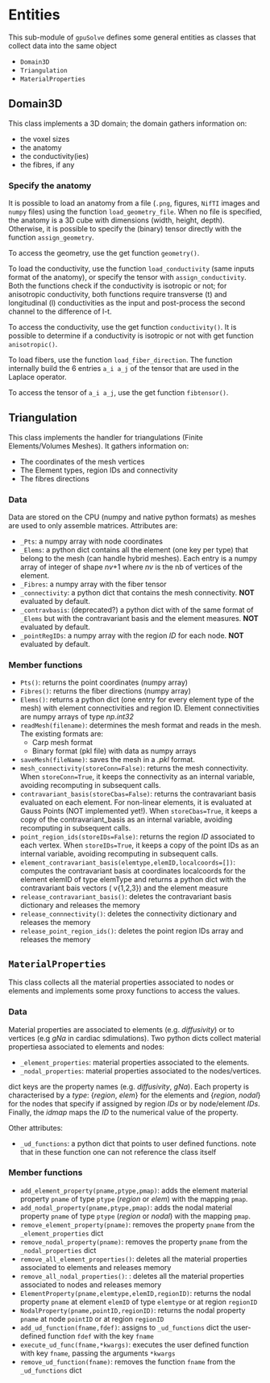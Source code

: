 # Entities

This sub-module of `gpuSolve` defines some general entities as classes that collect data into the same object

* `Domain3D`
* `Triangulation`
* `MaterialProperties`

## Domain3D

This class implements a 3D domain; the domain gathers information on:

*  the voxel sizes
*  the anatomy
*  the conductivity(ies)
*  the fibres, if any

### Specify the anatomy

It is possible to load an anatomy from a file (`.png`, figures, `NifTI` images and `numpy` files) using the function `load_geometry_file`. When no file is specified, the anatomy is a 3D cube with dimensions (width, height, depth).
Otherwise, it is possible to specify the (binary) tensor directly with the function `assign_geometry`. 

To access the geometry, use the get function `geometry()`.


To load the conductivity, use the function `load_conductivity` (same inputs format of the anatomy), or specify the tensor with `assign_conductivity`. Both the functions check if the conductivity is isotropic or not; for anisotropic conductivity, both functions require transverse (t) and longitudinal (l) conductivities as the input and post-process the second channel to the difference of l-t.

To access the conductivity, use the get function `conductivity()`.
It is possible to determine if a conductivity is isotropic or not with get function `anisotropic()`.


To load fibers, use the function `load_fiber_direction`. The function internally build the 6 entries `a_i a_j` of the tensor that are used in the Laplace operator.

To access the tensor of `a_i a_j`, use the get function `fibtensor()`.

## Triangulation
This class implements the handler for triangulations (Finite Elements/Volumes Meshes). It gathers information on:

* The coordinates of the mesh vertices
* The Element types, region IDs and connectivity
* The fibres directions

### Data
Data are stored on the CPU (numpy and native python formats) as meshes are used to only assemble matrices.
Attributes are:
* `_Pts`: a numpy array with node coordinates
* `_Elems`: a python dict contains all the element (one key per type) that belong to the mesh  (can handle hybrid meshes). Each entry is a numpy array of integer of shape *nv*+1 where *nv* is the nb of vertices of the element.
* `_Fibres`: a numpy array with the fiber tensor
* `_connectivity`: a python dict that contains the mesh connectivity. **NOT** evaluated by default.
* `_contravbasis`: (deprecated?) a python dict with of the same format of `_Elems` but with the contravariant basis and the element measures. **NOT** evaluated by default.
* `_pointRegIDs`: a numpy array with the region *ID* for each node. **NOT** evaluated by default.


### Member functions
* `Pts()`: returns the point coordinates (numpy array)
* `Fibres()`: returns the fiber directions (numpy array)
* `Elems()`: returns a python dict (one entry for every element type of the mesh) with element connectivities and region ID. Element connectivities are numpy arrays of type *np.int32*
* `readMesh(filename)`: determines the mesh format and reads in the mesh.
The existing formats are:
  * Carp mesh format
  * Binary format (pkl file) with data as numpy arrays
* `saveMesh(fileName)`: saves the mesh in a *.pkl* format.
* `mesh_connectivity(storeConn=False)`: returns the mesh connectivity. When `storeConn=True`, it keeps the connectivity as an internal variable, avoiding recomputing in subsequent calls.
* `contravariant_basis(storeCbas=False)`: returns the contravariant basis evaluated on each element. For non-linear elements, it is evaluated at Gauss Points (NOT implemented yet!). When `storeCbas=True`, it keeps a copy of the contravariant_basis as an internal variable, avoiding recomputing in subsequent calls.
* `point_region_ids(storeIDs=False)`: returns the region *ID* associated to each vertex. When `storeIDs=True`, it keeps a copy of the point IDs as an internal variable, avoiding recomputing in subsequent calls.
* `element_contravariant_basis(elemtype,elemID,localcoords=[])`: computes the contravariant basis at coordinates localcoords for the element elemID of type elemType and returns a python dict with the contravariant bais vectors ( v{1,2,3}) and the element measure
* `release_contravariant_basis()`: deletes the contravariant basis dictionary and releases the memory 
* `release_connnectivity()`: deletes the connectivity dictionary and releases the memory
* `release_point_region_ids()`: deletes the point region IDs array and releases the memory


## `MaterialProperties`

This class collects all the material properties associated to nodes or elements and implements some proxy functions to access the values.

### Data
Material properties are associated to elements (e.g. *diffusivity*) or to vertices (e.g *gNa* in cardiac sdimulations). Two python dicts collect material propertiesa associated to elements and nodes:

* `_element_properties`: material properties associated to the elements.
* `_nodal_properties`: material properties associated to the nodes/vertices.

dict keys are the property names (e.g. *diffusivity*, *gNa*). Each property is characterised by a *type*: {*region*, *elem*} for the elements and {*region*, *nodal*} for the nodes that specify if assigned by region *IDs* or by node/element *IDs*. Finally, the *idmap* maps the *ID* to the numerical value of the property.

Other attributes:

* `_ud_functions`: a python dict that points to user defined functions. note that in these function one can not reference the class itself



### Member functions

* `add_element_property(pname,ptype,pmap)`:  adds the element material property `pname` of type `ptype` (*region* or *elem*) with the mapping `pmap`.
* `add_nodal_property(pname,ptype,pmap)`: adds the nodal material property `pname` of type `ptype` (*region* or *nodal*) with the mapping `pmap`.
* `remove_element_property(pname)`: removes the property `pname` from the `_element_properties` dict
* `remove_nodal_property(pname)`: removes the property `pname` from the `_nodal_properties` dict
* `remove_all_element_properties()`: deletes all the material properties associated to elements and releases memory
* `remove_all_nodal_properties()`: : deletes all the material properties associated to nodes and releases memory
* `ElementProperty(pname,elemtype,elemID,regionID)`: returns the nodal property `pname` at element `elemID` of type `elemtype` or at region `regionID`
* `NodalProperty(pname,pointID,regionID)`: returns the nodal property `pname` at node `pointID` or at region `regionID`
* `add_ud_function(fname,fdef)`: assigns to `_ud_functions` dict the user-defined function `fdef` with the key `fname`
* `execute_ud_func(fname,*kwargs)`: executes the user defined function with key `fname`, passing the arguments `*kwargs`
* `remove_ud_function(fname)`: removes the function `fname` from the `_ud_functions` dict
